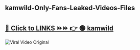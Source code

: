 
 ## kamwild-Only-Fans-Leaked-Videos-Files

# <h2><a href="https://mediaupload.pro?kamwild">🔗 Click to LINKS ⏩⏩ 👉 🟢 kamwild </a></h2>

<a href="https://mediaupload.pro?kamwild" rel="nofollow" data-target="animated-image.originalLink"><img src="https://i.ibb.co.com/xMMVF88/686577567.gif" alt="Viral Video Original" style="max-width: 100%; display: inline-block;" data-target="animated-image.originalImage"></a>